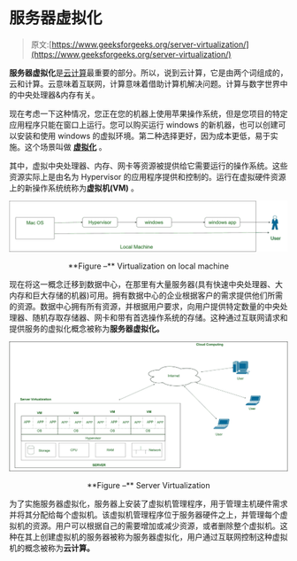 # 服务器虚拟化

> 原文:[https://www.geeksforgeeks.org/server-virtualization/](https://www.geeksforgeeks.org/server-virtualization/)

**服务器虚拟化**是[云计算](https://www.geeksforgeeks.org/cloud-computing/)最重要的部分。所以，说到云计算，它是由两个词组成的，云和计算。云意味着互联网，计算意味着借助计算机解决问题。计算与数字世界中的中央处理器&内存有关。

现在考虑一下这种情况，您正在您的机器上使用苹果操作系统，但是您项目的特定应用程序只能在窗口上运行。您可以购买运行 windows 的新机器，也可以创建可以安装和使用 windows 的虚拟环境。第二种选择更好，因为成本更低，易于实施。这个场景叫做 **[虚拟化](https://www.geeksforgeeks.org/virtualization-cloud-computing-types/)** 。

其中，虚拟中央处理器、内存、网卡等资源被提供给它需要运行的操作系统。这些资源实际上是由名为 Hypervisor 的应用程序提供和控制的。运行在虚拟硬件资源上的新操作系统统称为**虚拟机(VM)** 。

![](img/43fd0cf7a38e5877c9ef5b0a7a98fb13.png)

<center>**Figure –** Virtualization on local machine</center>

现在将这一概念迁移到数据中心，在那里有大量服务器(具有快速中央处理器、大内存和巨大存储的机器)可用。拥有数据中心的企业根据客户的需求提供他们所需的资源。数据中心拥有所有资源，并根据用户要求，向用户提供特定数量的中央处理器、随机存取存储器、网卡和带有首选操作系统的存储。这种通过互联网请求和提供服务的虚拟化概念被称为**服务器虚拟化。**

![](img/8d43501a991f99560d2a5f5ae14851f8.png)

<center>**Figure –** Server Virtualization</center>

为了实施服务器虚拟化，服务器上安装了虚拟机管理程序，用于管理主机硬件需求并将其分配给每个虚拟机。该虚拟机管理程序位于服务器硬件之上，并管理每个虚拟机的资源。用户可以根据自己的需要增加或减少资源，或者删除整个虚拟机。这种在其上创建虚拟机的服务器被称为服务器虚拟化，用户通过互联网控制这种虚拟机的概念被称为**云计算。**